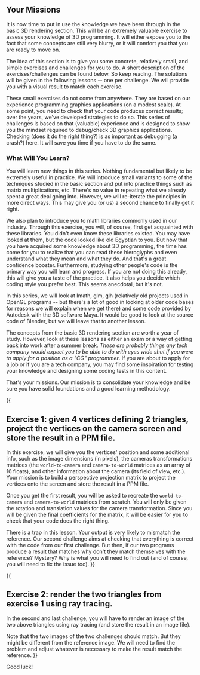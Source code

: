 

## Your Missions

It is now time to put in use the knowledge we have been through in the basic 3D rendering section. This will be an extremely valuable exercise to assess your knowledge of 3D programming. It will either expose you to the fact that some concepts are still very blurry, or it will comfort you that you are ready to move on.

The idea of this section is to give you some concrete, relatively small, and simple exercises and challenges for you to do. A short description of the exercises/challenges can be found below. So keep reading. The solutions will be given in the following lessons -- one per challenge. We will provide you with a visual result to match each exercise.

These small exercises do not come from anywhere. They are based on our experience programming graphics applications (on a modest scale). At some point, you need to check that your code produces correct results; over the years, we've developed strategies to do so. This series of challenges is based on that (valuable) experience and is designed to show you the mindset required to debug/check 3D graphics applications. Checking (does it do the right thing?) is as important as debugging (a crash?) here. It will save you time if you have to do the same.  

### What Will You Learn?

You will learn new things in this series. Nothing fundamental but likely to be extremely useful in practice. We will introduce small variants to some of the techniques studied in the basic section and put into practice things such as matrix multiplications, etc. There's no value in repeating what we already spent a great deal going into. However, we will re-iterate the principles in more direct ways. This may give you (or us) a second chance to finally get it right.

We also plan to introduce you to math libraries commonly used in our industry. Through this exercise, you will, of course, first get acquainted with these libraries. You didn't even know these libraries existed. You may have looked at them, but the code looked like old Egyptian to you. But now that you have acquired some knowledge about 3D programming, the time has come for you to realize that you can read these hieroglyphs and even understand what they mean and what they do. And that's a great confidence booster. Furthermore, studying other people's code is the primary way you will learn and progress. If you are not doing this already, this will give you a taste of the practice. It also helps you decide which coding style you prefer best. This seems anecdotal, but it's not.

In this series, we will look at Imath, glm, glh (relatively old projects used in OpenGL programs -- but there's a lot of good in looking at older code bases for reasons we will explain when we get there) and some code provided by Autodesk with the 3D software Maya. It would be good to look at the source code of Blender, but we will leave that to another lesson.

The concepts from the basic 3D rendering section are worth a year of study. However, look at these lessons as either an exam or a way of getting back into work after a summer break. _These are probably things any tech company would expect you to be able to do with eyes wide shut if you were to apply for a position as a "CG" programmer_. If you are about to apply for a job or if you are a tech company, you may find some inspiration for testing your knowledge and designing some coding tests in this content.

That's your missions. Our mission is to consolidate your knowledge and be sure you have solid foundations and a good learning methodology.

{{
## Exercise 1: given 4 vertices defining 2 triangles, project the vertices on the camera screen and store the result in a PPM file.

In this exercise, we will give you the vertices' position and some additional info, such as the image dimensions (in pixels), the cameras transformations matrices (the `world-to-camera` and `camera-to-world` matrices as an array of 16 floats), and other information about the camera (its field of view, etc.). Your mission is to build a perspective projection matrix to project the vertices onto the screen and store the result in a PPM file. 

Once you get the first result, you will be asked to recreate the `world-to-camera` and `camera-to-world` matrices from scratch. You will only be given the rotation and translation values for the camera transformation. Since you will be given the final coefficients for the matrix, it will be easier for you to check that your code does the right thing.

There is a trap in this lesson. Your output is very likely to mismatch the reference. Our second challenge aims at checking that everything is correct with the code from our first challenge. But then, if our two programs produce a result that matches why don't they match themselves with the reference? Mystery? Why is what you will need to find out (and of course, you will need to fix the issue too).
}}

{{
## Exercise 2: render the two triangles from exercise 1 using ray tracing.

In the second and last challenge, you will have to render an image of the two above triangles using ray tracing (and store the result in an image file). 

Note that the two images of the two challenges should match. But they might be different from the reference image. We will need to find the problem and adjust whatever is necessary to make the result match the reference.
}}

Good luck!